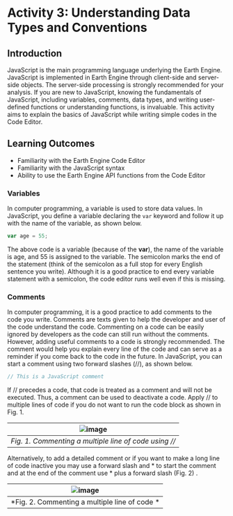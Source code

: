 # Activity 3: Understanding Data Types and Conventions

## Introduction
JavaScript is the main programming language underlying the Earth Engine. JavaScript is implemented in Earth Engine through client-side and server-side objects. The server-side processing is strongly recommended for your analysis. If you are new to JavaScript, knowing the fundamentals of JavaScript, including variables, comments, data types, and writing user-defined functions or understanding functions, is invaluable. This activity aims to explain the basics of JavaScript while writing simple codes in the Code Editor. 

## Learning Outcomes
- Familiarity with the Earth Engine Code Editor
- Familiarity with the JavaScript syntax
- Ability to use the Earth Engine API functions from the Code Editor

### Variables
In computer programming, a variable is used to store data values. In JavaScript, you define a variable declaring the `var` keyword and follow it up with the name of the variable, as shown below.
```JavaScript
var age = 55;
```
The above code is a variable (because of the **var**), the name of the variable is age, and 55 is assigned to the variable. The semicolon marks the end of the statement (think of the semicolon as a full stop for every English sentence you write). Although it is a good practice to end every variable statement with a semicolon, the code editor runs well even if this is missing. 

### Comments
In computer programming, it is a good practice to add comments to the code you write. Comments are texts given to help the developer and user of the code understand the code. Commenting on a code can be easily ignored by developers as the code can still run without the comments. However, adding useful comments to a code is strongly recommended. The comment would help you explain every line of the code and can serve as a reminder if you come back to the code in the future. In JavaScript, you can start a comment using two forward slashes (//), as shown below. 

```JavaScript
// This is a JavaScript comment
````
If // precedes a code, that code is treated as a comment and will not be executed. Thus, a comment can be used to deactivate a code. Apply // to multiple lines of code if you do not want to run the code block as shown in Fig. 1.

![image](https://github.com/user-attachments/assets/3278e5e1-2797-4499-91fd-74f09a872432) |
|:--:|
| *Fig. 1. Commenting a multiple line of code using //* |


Alternatively, to add a detailed comment or if you want to make a long line of code inactive you may use a forward slash and * to start the comment and at the end of the comment use  * plus a forward slash (Fig. 2) .

![image](https://github.com/user-attachments/assets/a7907842-08f6-41b8-a17c-7bbd10b0a834) |
|:--:|
| *Fig. 2. Commenting a multiple line of code *|

